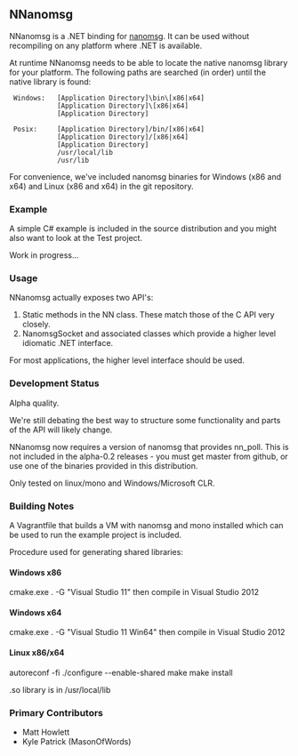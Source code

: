 ## NNanomsg

NNanomsg is a .NET binding for <a href="http://nanomsg.org">nanomsg</a>. It can be used without recompiling
on any platform where .NET is available.

At runtime NNanomsg needs to be able to locate the native nanomsg library for your platform. The following 
paths are searched (in order) until the native library is found:

     Windows:   [Application Directory]\bin\[x86|x64]
                [Application Directory]\[x86|x64]
                [Application Directory]

     Posix:     [Application Directory]/bin/[x86|x64]
                [Application Directory]/[x86|x64]
                [Application Directory]
                /usr/local/lib
                /usr/lib

For convenience, we've included nanomsg binaries for Windows (x86 and x64) and Linux (x86 and x64) in the 
git repository.

### Example

A simple C# example is included in the source distribution and you might also want to look at the Test
project.

Work in progress...

### Usage

NNanomsg actually exposes two API's:

 1. Static methods in the NN class. These match those of the C API very closely.
 2. NanomsgSocket and associated classes which provide a higher level idiomatic .NET interface.

For most applications, the higher level interface should be used.


### Development Status

Alpha quality. 

We're still debating the best way to structure some functionality and parts of the API will likely change.

NNanomsg now requires a version of nanomsg that provides nn_poll. This is not included in the alpha-0.2 releases - you
must get master from github, or use one of the binaries provided in this distribution.

Only tested on linux/mono and Windows/Microsoft CLR.


### Building Notes

A Vagrantfile that builds a VM with nanomsg and mono installed which can be used to run the example project 
is included.

Procedure used for generating shared libraries: 

#### Windows x86

cmake.exe . -G "Visual Studio 11"
then compile in Visual Studio 2012

#### Windows x64

cmake.exe . -G "Visual Studio 11 Win64"
then compile in Visual Studio 2012

#### Linux x86/x64

autoreconf -fi
./configure --enable-shared
make
make install

.so library is in /usr/local/lib

### Primary Contributors

  * Matt Howlett
  * Kyle Patrick (MasonOfWords)
